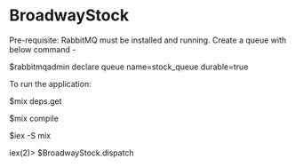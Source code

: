 # BroadwayStock

Pre-requisite: RabbitMQ must be installed and running.
Create a queue with below command - 

$rabbitmqadmin declare queue name=stock_queue durable=true    

To run the application:


$mix deps.get

$mix compile

$iex -S mix

iex(2)> $BroadwayStock.dispatch
